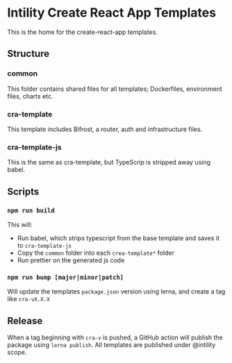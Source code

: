 # Intility Create React App Templates

This is the home for the create-react-app templates.

## Structure

### common

This folder contains shared files for all templates; Dockerfiles, environment files, charts etc.

### cra-template

This template includes Bifrost, a router, auth and infrastructure files.

### cra-template-js

This is the same as cra-template, but TypeScrip is stripped away using babel.

## Scripts

### `npm run build`

This will:
- Run babel, which strips typescript from the base template and saves it to `cra-template-js`
- Copy the `common` folder into each `crea-template*` folder
- Run prettier on the generated js code

### `npm run bump [major|minor|patch]`

Will update the templates `package.json` version using lerna, and create a tag like `cra-vX.X.X`

## Release

When a tag beginning with `cra-v` is pushed, a GitHub action will publish the package using `lerna publish`.
All templates are published under @intility scope.
